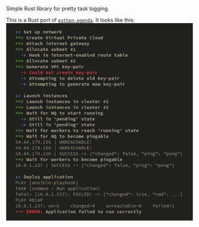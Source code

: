 Simple Rust library for pretty task logging.

This is a Rust port of
[`python-agenda`](https://github.com/jonhoo/python-agenda). It looks
like this:
![Pretty-looking nested console output](/demo.png?raw=true)
